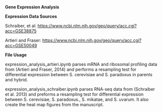 <b> Gene Expression Analysis </b>
 

  <b> Expression Data Sources </b>
  
  <body>
  
  Schraiber, et al: https://www.ncbi.nlm.nih.gov/geo/query/acc.cgi?acc=GSE38875
  
  Artieri and Fraser: https://www.ncbi.nlm.nih.gov/geo/query/acc.cgi?acc=GSE50049
  
  
  <body/>
  
 <b> File Usage </b> 
  
 <body>
  
  expression_analysis_artieri.ipynb parses mRNA and ribosomal profiling data from (Artieri and Fraser, 2014) and performs a resampling test for differential expression between S. cerevisiae and S. paradoxus in parents and hybrid.
  
  expression_analysis_schraiber.ipynb parses RNA-seq data from (Schraiber et al. 2013) and preforms a resampling test for differential expression between S. cerevisiae, S. paradoxus., S. mikatae, and S. uvarum. It also create the heat map figures from the manuscript.
  
</body>

